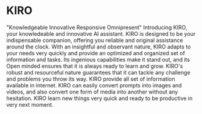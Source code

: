 # KIRO
"Knowledgeable Innovative Responsive Omnipresent"
Introducing KIRO,
your knowledeable and innovative AI assistant. KIRO is designed to be your indispensable companion, offering you reliable and original assistance around the clock. With an insightful and observant nature, KIRO adapts to your needs very quickly and provide an optimized and organized set of information and tasks.
Its ingenious capabilities make it stand out, and its Open minded ensures that it is always ready to learn and grow. KIRO's robust and resourceful nature guarantees that it can tackle any challenge and
problems you throw its way.
KIRO provide all set of information available in internet.
KIRO can easily convert prompts into images and videos, and also convert one form of media into another without any hesitation.
KIRO learn new things very quick and ready to be productive in very next moment.
